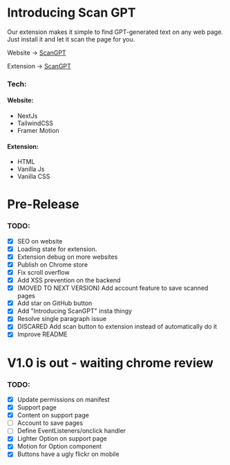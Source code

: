 # Introducing Scan GPT

Our extension makes it simple to find GPT-generated text on any web page. Just install it and let it scan the page for you.

Website → [ ScanGPT ](https://scangpt.space)

Extension → [ ScanGPT ](https://chrome.google.com/webstore/detail/scangpt/goaaajgmfpnfebljepkcdmlmjfpeamko)

### Tech:

#### Website:

- NextJs
- TailwindCSS
- Framer Motion

#### Extension:

- HTML
- Vanilla Js
- Vanilla CSS

# Pre-Release

### TODO:

- [x] SEO on website
- [x] Loading state for extension.
- [x] Extension debug on more websites
- [x] Publish on Chrome store
- [x] Fix scroll overflow
- [x] Add XSS prevention on the backend
- [x] (MOVED TO NEXT VERSION) Add account feature to save scanned pages
- [x] Add star on GitHub button
- [x] Add "Introducing ScanGPT" insta thingy
- [x] Resolve single paragraph issue
- [x] DISCARED Add scan button to extension instead of automatically do it
- [x] Improve README

# V1.0 is out - waiting chrome review

### TODO:

- [x] Update permissions on manifest
- [x] Support page
- [x] Content on support page
- [ ] Account to save pages
- [ ] Define EventListeners/onclick handler
- [x] Lighter Option on support page
- [x] Motion for Option component
- [x] Buttons have a ugly flickr on mobile
